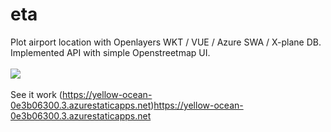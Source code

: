 # eta
Plot airport location with Openlayers WKT / VUE / Azure SWA / X-plane DB.<br>
Implemented API with simple Openstreetmap UI.<br><br>
<img src="https://yellow-ocean-0e3b06300.3.azurestaticapps.net/input.jpg"><br><br>
See it work (https://yellow-ocean-0e3b06300.3.azurestaticapps.net)https://yellow-ocean-0e3b06300.3.azurestaticapps.net
